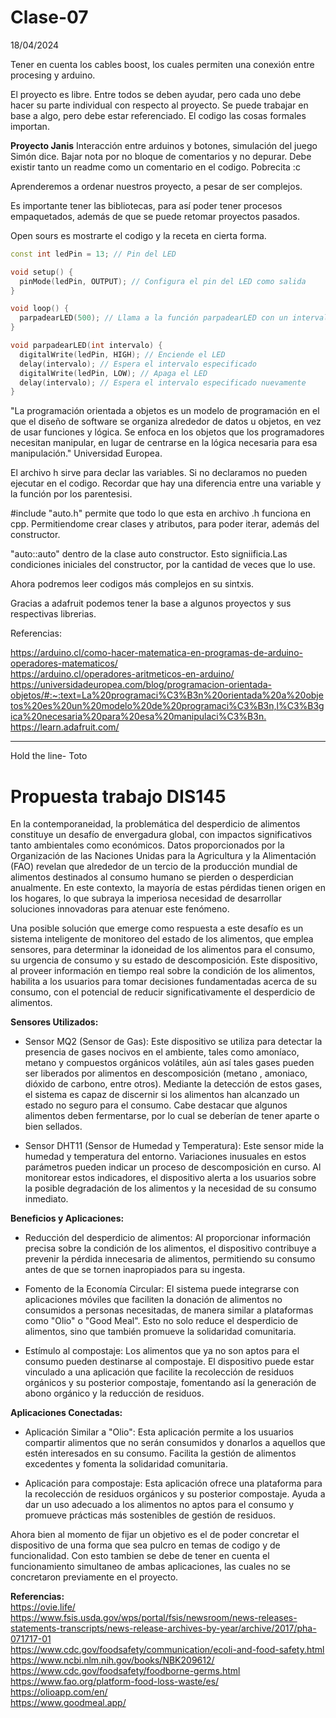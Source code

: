 # Clase-07
18/04/2024

Tener en cuenta los cables boost, los cuales permiten una conexión entre procesing y arduino.

El proyecto es libre. Entre todos se deben ayudar, pero cada uno debe hacer su parte individual con respecto al proyecto. Se puede trabajar en base a algo, pero debe estar referenciado. El codigo las cosas formales importan.

**Proyecto Janis**
Interacción entre arduinos y botones, simulación del juego Simón dice. Bajar nota por no bloque de comentarios y no depurar. Debe existir tanto un readme como un comentario en el codigo. Pobrecita :c

Aprenderemos a ordenar nuestros proyecto, a pesar de ser complejos. 

Es importante tener las bibliotecas, para así poder tener procesos empaquetados, además de que se puede retomar proyectos pasados.

Open sours es mostrarte el codigo y la receta en cierta forma.

```cpp
const int ledPin = 13; // Pin del LED

void setup() {
  pinMode(ledPin, OUTPUT); // Configura el pin del LED como salida
}

void loop() {
  parpadearLED(500); // Llama a la función parpadearLED con un intervalo de 500 milisegundos
}

void parpadearLED(int intervalo) {
  digitalWrite(ledPin, HIGH); // Enciende el LED
  delay(intervalo); // Espera el intervalo especificado
  digitalWrite(ledPin, LOW); // Apaga el LED
  delay(intervalo); // Espera el intervalo especificado nuevamente
}

```


"La programación orientada a objetos es un modelo de programación en el que el diseño de software se organiza alrededor de datos u objetos, en vez de usar funciones y lógica. Se enfoca en los objetos que los programadores necesitan manipular, en lugar de centrarse en la lógica necesaria para esa manipulación." Universidad Europea.

El archivo h sirve para declar las variables. Si no declaramos no pueden ejecutar en el codigo.
Recordar que hay una diferencia entre una variable y la función por los parentesisi.

#include "auto.h" permite que todo lo que esta en archivo .h funciona en cpp. Permitiendome crear clases y atributos, para poder iterar, además del constructor.  

"auto::auto" dentro de la clase auto constructor. Esto signiificia.Las condiciones iniciales del constructor, por la cantidad de veces que lo use.

Ahora podremos leer codigos más complejos en su sintxis.

Gracias a adafruit podemos tener la base a algunos proyectos y sus respectivas librerias.

Referencias:

<https://arduino.cl/como-hacer-matematica-en-programas-de-arduino-operadores-matematicos/>  
<https://arduino.cl/operadores-aritmeticos-en-arduino/>  
<https://universidadeuropea.com/blog/programacion-orientada-objetos/#:~:text=La%20programaci%C3%B3n%20orientada%20a%20objetos%20es%20un%20modelo%20de%20programaci%C3%B3n,l%C3%B3gica%20necesaria%20para%20esa%20manipulaci%C3%B3n.>  
<https://learn.adafruit.com/>  

-------------------------------------------------------------------------
Hold the line- Toto

# Propuesta trabajo DIS145

En la contemporaneidad, la problemática del desperdicio de alimentos constituye un desafío de envergadura global, con impactos significativos tanto ambientales como económicos. Datos proporcionados por la Organización de las Naciones Unidas para la Agricultura y la Alimentación (FAO) revelan que alrededor de un tercio de la producción mundial de alimentos destinados al consumo humano se pierden o desperdician anualmente. En este contexto, la mayoría de estas pérdidas tienen origen en los hogares, lo que subraya la imperiosa necesidad de desarrollar soluciones innovadoras para atenuar este fenómeno.

Una posible solución que emerge como respuesta a este desafío es un sistema inteligente de monitoreo del estado de los alimentos, que emplea sensores, para determinar la idoneidad de los alimentos para el consumo, su urgencia de consumo y su estado de descomposición. Este dispositivo, al proveer información en tiempo real sobre la condición de los alimentos, habilita a los usuarios para tomar decisiones fundamentadas acerca de su consumo, con el potencial de reducir significativamente el desperdicio de alimentos. 

**Sensores Utilizados:**

  - Sensor MQ2 (Sensor de Gas): Este dispositivo se utiliza para detectar la presencia de gases nocivos en el ambiente, tales como amoníaco, metano y compuestos orgánicos volátiles, aún así tales gases pueden ser liberados por alimentos en descomposición (metano , amoniaco, dióxido de carbono, entre otros). Mediante la detección de estos gases, el sistema es capaz de discernir si los alimentos han alcanzado un estado no seguro para el consumo. Cabe destacar que algunos alimentos deben fermentarse, por lo cual se deberían de tener aparte o bien sellados.

  - Sensor DHT11 (Sensor de Humedad y Temperatura): Este sensor mide la humedad y temperatura del entorno. Variaciones inusuales en estos parámetros pueden indicar un proceso de descomposición en curso. Al monitorear estos indicadores, el dispositivo alerta a los usuarios sobre la posible degradación de los alimentos y la necesidad de su consumo inmediato.

**Beneficios y Aplicaciones:**

  - Reducción del desperdicio de alimentos: Al proporcionar información precisa sobre la condición de los alimentos, el dispositivo contribuye a prevenir la pérdida innecesaria de alimentos, permitiendo su consumo antes de que se tornen inapropiados para su ingesta.

 - Fomento de la Economía Circular: El sistema puede integrarse con aplicaciones móviles que faciliten la donación de alimentos no consumidos a personas necesitadas, de manera similar a plataformas como "Olio" o "Good Meal". Esto no solo reduce el desperdicio de alimentos, sino que también promueve la solidaridad comunitaria.

  - Estímulo al compostaje: Los alimentos que ya no son aptos para el consumo pueden destinarse al compostaje. El dispositivo puede estar vinculado a una aplicación que facilite la recolección de residuos orgánicos y su posterior compostaje, fomentando así la generación de abono orgánico y la reducción de residuos.

**Aplicaciones Conectadas:**

  - Aplicación Similar a "Olio": Esta aplicación permite a los usuarios compartir alimentos que no serán consumidos y donarlos a aquellos que estén interesados en su consumo. Facilita la gestión de alimentos excedentes y fomenta la solidaridad comunitaria.

  - Aplicación para compostaje: Esta aplicación ofrece una plataforma para la recolección de residuos orgánicos y su posterior compostaje. Ayuda a dar un uso adecuado a los alimentos no aptos para el consumo y promueve prácticas más sostenibles de gestión de residuos.

Ahora bien al momento de fijar un objetivo es el de poder concretar el dispositivo de una forma que sea pulcro en temas de codigo y de funcionalidad. Con esto tambien se debe de tener en cuenta el funcionamiento simultaneo de ambas aplicaciones, las cuales no se concretaron previamente en el proyecto.


**Referencias:**  
<https://ovie.life/>  
<https://www.fsis.usda.gov/wps/portal/fsis/newsroom/news-releases-statements-transcripts/news-release-archives-by-year/archive/2017/pha-071717-01>  
<https://www.cdc.gov/foodsafety/communication/ecoli-and-food-safety.html>  
<https://www.ncbi.nlm.nih.gov/books/NBK209612/>  
<https://www.cdc.gov/foodsafety/foodborne-germs.html>  
<https://www.fao.org/platform-food-loss-waste/es/>  
<https://olioapp.com/en/>  
<https://www.goodmeal.app/>  

